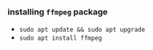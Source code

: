 ### installing `ffmpeg` package

- `sudo apt update && sudo apt upgrade`
- `sudo apt install ffmpeg`
